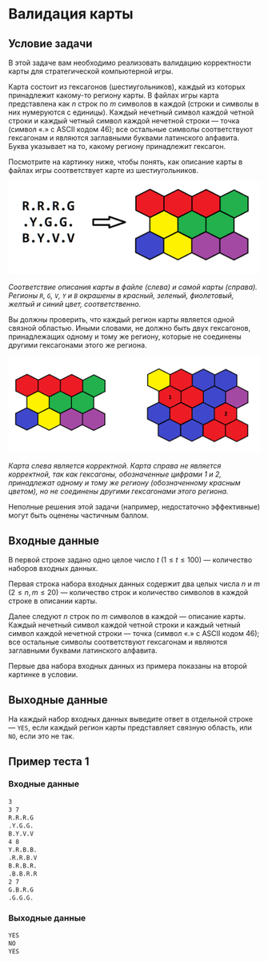 # Валидация карты

## Условие задачи

В этой задаче вам необходимо реализовать валидацию корректности карты для стратегической компьютерной игры.

Карта состоит из гексагонов (шестиугольников), каждый из которых принадлежит какому-то региону карты. В файлах игры карта представлена как $n$ строк по $m$ символов в каждой (строки и символы в них нумеруются с единицы). Каждый нечетный символ каждой четной строки и каждый четный символ каждой нечетной строки — точка (символ «.» с ASCII кодом 46); все остальные символы соответствуют гексагонам и являются заглавными буквами латинского алфавита. Буква указывает на то, какому региону принадлежит гексагон.

Посмотрите на картинку ниже, чтобы понять, как описание карты в файлах игры соответствует карте из шестиугольников.

![image1](./map1.png)

*Соответствие описания карты в файле (слева) и самой карты (справа). Регионы $\texttt{R}$, $\texttt{G}$, $\texttt{V}$, $\texttt{Y}$ и $\texttt{B}$ окрашены в красный, зеленый, фиолетовый, желтый и синий цвет, соответственно.*

Вы должны проверить, что каждый регион карты является одной связной областью. Иными словами, не должно быть двух гексагонов, принадлежащих одному и тому же региону, которые не соединены другими гексагонами этого же региона.

![image2](./map2.png)

*Карта слева является корректной. Карта справа не является корректной, так как гексагоны, обозначенные цифрами 1 и 2, принадлежат одному и тому же региону (обозначенному красным цветом), но не соединены другими гексагонами этого региона.*

Неполные решения этой задачи (например, недостаточно эффективные) могут быть оценены частичным баллом.

## Входные данные

В первой строке задано одно целое число $t$ ($1 \le t \le 100$) — количество наборов входных данных.

Первая строка набора входных данных содержит два целых числа $n$ и $m$ ($2 \le n, m \le 20$) — количество строк и количество символов в каждой строке в описании карты.

Далее следуют $n$ строк по $m$ символов в каждой — описание карты. Каждый нечетный символ каждой четной строки и каждый четный символ каждой нечетной строки — точка (символ «.» с ASCII кодом 46); все остальные символы соответствуют гексагонам и являются заглавными буквами латинского алфавита.

Первые два набора входных данных из примера показаны на второй картинке в условии.

## Выходные данные

На каждый набор входных данных выведите ответ в отдельной строке — $\texttt{YES}$, если каждый регион карты представляет связную область, или $\texttt{NO}$, если это не так.

## Пример теста 1

### Входные данные

```text
3
3 7
R.R.R.G
.Y.G.G.
B.Y.V.V
4 8
Y.R.B.B.
.R.R.B.V
B.R.B.R.
.B.B.R.R
2 7
G.B.R.G
.G.G.G.

```

### Выходные данные

```text
YES
NO
YES

```